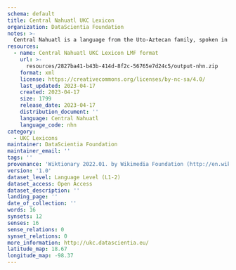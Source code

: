 ```yaml
---
schema: default
title: Central Nahuatl UKC Lexicon
organization: DataScientia Foundation
notes: >-
  Central Nahuatl is a language from the Uto-Aztecan family, spoken in North America. The UKC Lexicon of Central Nahuatl is represented as a lexico-semantic network. It consists of words, word senses, synsets, as well as sense-level and synset-level relationships.
resources:
  - name: Central Nahuatl UKC Lexicon LMF format
    url: >-
      resources/2827ba41-b43b-414d-8f2c-56765e7d24c5/output-nhn.zip
    format: xml
    license: https://creativecommons.org/licenses/by-nc-sa/4.0/
    last_updated: 2023-04-17
    created: 2023-04-17
    size: 1799
    release_date: 2023-04-17
    distribution_document: ''
    language: Central Nahuatl
    language_code: nhn
category:
  - UKC Lexicons
maintainer: DataScientia Foundation
maintainer_email: ''
tags: ''
provenance: 'Wiktionary 2022.01. by Wikimedia Foundation (http://en.wiktionary.org); Princeton WordNet 2.1 by Princeton University (https://wordnet.princeton.edu)'
version: '1.0'
dataset_level: Language Level (L1-2)
dataset_access: Open Access
dataset_description: ''
landing_page: ''
date_of_collection: ''
words: 16
synsets: 12
senses: 16
sense_relations: 0
synset_relations: 0
more_information: http://ukc.datascientia.eu/
latitude_map: 18.67
longitude_map: -98.37
---
```

